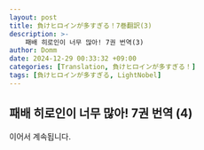 ```yaml
---
layout: post
title: 負けヒロインが多すぎる！7巻翻訳(3)
description: >-
    패배 히로인이 너무 많아! 7권 번역(3)
author: Domm
date: 2024-12-29 00:33:32 +09:00
categories: [Translation, 負けヒロインが多すぎる！]
tags: [負けヒロインが多すぎる, LightNobel]
---
```


## 패배 히로인이 너무 많아! 7권 번역 (4)   
이어서 계속됩니다.